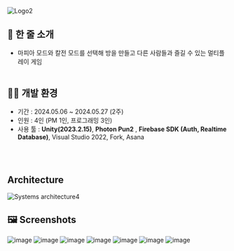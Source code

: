 ![Logo2](https://github.com/Samseon-Jjambbong/Ma-Fi-Ya-/assets/154119773/bada7513-a26a-4885-bb18-44adf58ae4a3)

## 📝 한 줄 소개


- 마피아 모드와 칼전 모드를 선택해 방을 만들고 다른 사람들과 즐길 수 있는 멀티플레이 게임
<br/> <br/> 
  
## 👨‍💻 개발 환경

- 기간 : 2024.05.06 ~ 2024.05.27 (2주)
- 인원 : 4인 (PM 1인, 프로그래밍 3인)
- 사용 툴 : **Unity(2023.2.15)**, **Photon Pun2** , **Firebase SDK (Auth, Realtime Database)**,
     Visual Studio 2022, Fork, Asana

<br/> <br/> 
## Architecture

![Systems architecture4](https://github.com/Samseon-Jjambbong/Ma-Fi-Ya-/assets/154119773/4784a43f-611f-4a95-9e4b-fcde0b85ed06)


## 🖼️ Screenshots

![image](https://github.com/Samseon-Jjambbong/Ma-Fi-Ya-/assets/154119773/13d3d40f-4d9b-4594-a833-bde95462f4a0)
![image](https://github.com/Samseon-Jjambbong/Ma-Fi-Ya-/assets/154119773/87563635-8798-40df-93e6-d126180e2198)
![image](https://github.com/Samseon-Jjambbong/Ma-Fi-Ya-/assets/154119773/8c328f99-dd48-43aa-9f9a-d53fa2420210)
![image](https://github.com/Samseon-Jjambbong/Ma-Fi-Ya-/assets/154119773/efe08664-c15a-4b23-804f-75a064db14a1)
![image](https://github.com/Samseon-Jjambbong/Ma-Fi-Ya-/assets/154119773/b6c0c329-6697-4d9b-b5ff-98142ab88b93)
![image](https://github.com/Samseon-Jjambbong/Ma-Fi-Ya-/assets/154119773/ee0d283b-83ea-4660-b5ba-5391769439ae)
![image](https://github.com/Samseon-Jjambbong/Ma-Fi-Ya-/assets/154119773/eec77e2e-43c7-480c-b125-a4b973f11fb0)
